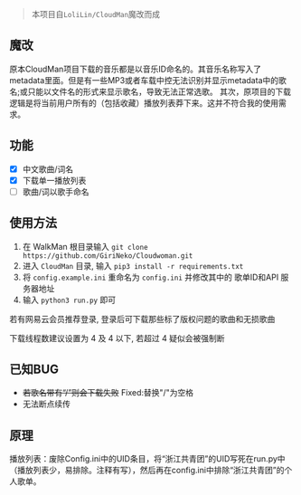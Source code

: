 > 本项目自`LoliLin/CloudMan`魔改而成

## 魔改

原本CloudMan项目下载的音乐都是以音乐ID命名的。其音乐名称写入了metadata里面。但是有一些MP3或者车载中控无法识别并显示metadata中的歌名;或只能以文件名的形式来显示歌名，导致无法正常选歌。
其次，原项目的下载逻辑是将当前用户所有的（包括收藏）播放列表莽下来。这并不符合我的使用需求。

## 功能

- [x] 中文歌曲/词名
- [x] 下载单一播放列表
- [ ] 歌曲/词以歌手命名 

## 使用方法

1. 在 WalkMan 根目录输入 `git clone https://github.com/GiriNeko/Cloudwoman.git`
2. 进入 `CloudMan` 目录, 输入 `pip3 install -r requirements.txt`
3. 将 `config.example.ini` 重命名为 `config.ini` 并修改其中的 歌单ID和API 服务器地址
4. 输入 `python3 run.py` 即可


若有网易云会员推荐登录, 登录后可下载那些标了版权问题的歌曲和无损歌曲

下载线程数建议设置为 4 及 4 以下, 若超过 4 疑似会被强制断

## 已知BUG

 - <del>若歌名带有“/”则会下载失败</del> Fixed:替换"/"为空格
 - 无法断点续传

## 原理

播放列表：废除Config.ini中的UID条目，将“浙江共青团”的UID写死在run.py中（播放列表少，易排除。注释有写），然后再在config.ini中排除“浙江共青团”的个人歌单。
